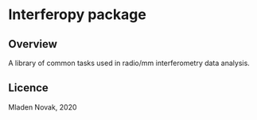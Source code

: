 # Interferopy package

## Overview

A library of common tasks used in radio/mm interferometry data analysis.

## Licence
Mladen Novak, 2020
